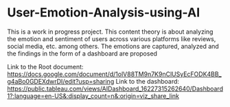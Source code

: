 # User-Emotion-Analysis-using-AI
This is a work in progress project.
This content theory is about analyzing the emotion and sentiment of users across various platforms like reviews, social media, etc. among others. The emotions are captured, analyzed and the findings in the form of a dashboard are proposed

Link to the Root document: https://docs.google.com/document/d/1olV88TM9n7K9nClUSyEcFODK4BB_g4aBo0GDEXdwrDI/edit?usp=sharing
Link to the dashboard: https://public.tableau.com/views/AIDashboard_16227315262640/Dashboard1?:language=en-US&:display_count=n&:origin=viz_share_link
